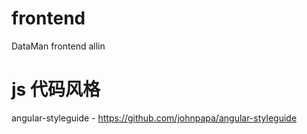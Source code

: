 # frontend

DataMan frontend allin

# js 代码风格

angular-styleguide - https://github.com/johnpapa/angular-styleguide
